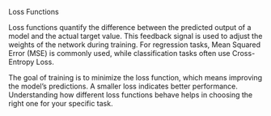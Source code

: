 Loss Functions

Loss functions quantify the difference between the predicted output of a model and the actual target value. This feedback signal is used to adjust the weights of the network during training. For regression tasks, Mean Squared Error (MSE) is commonly used, while classification tasks often use Cross-Entropy Loss.

The goal of training is to minimize the loss function, which means improving the model’s predictions. A smaller loss indicates better performance. Understanding how different loss functions behave helps in choosing the right one for your specific task.